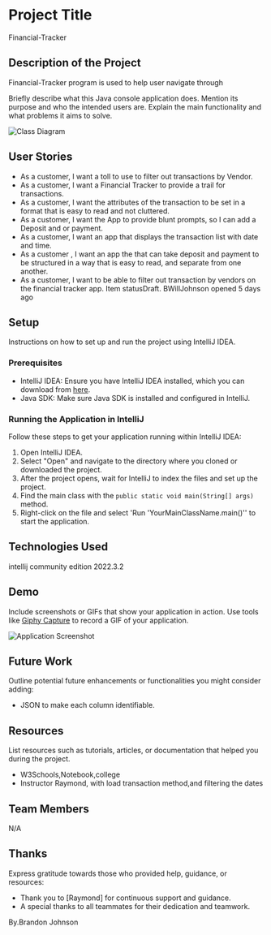# Project Title
Financial-Tracker
## Description of the Project
Financial-Tracker program is used to help user navigate through 

Briefly describe what this Java console application does. Mention its purpose and who the intended users are. Explain the main functionality and what problems it aims to solve.

![Class Diagram](path/to/your/class_diagram.png)

## User Stories
- As a customer, I want a toll to use to filter out transactions by Vendor.
- As a customer, I want a Financial Tracker to provide a trail for transactions.
- As a customer, I want the attributes of the transaction to be set in a format that is easy to read and not cluttered.
- As a customer, I want the App to provide blunt prompts, so I can add a Deposit and or payment.
- As a customer, I want an app that displays the transaction list with date and time.
- As a customer , I want an app the that can take deposit and payment to be structured in a way that is easy to read, and separate from one another.
- As a customer, I want to be able to filter out transaction by vendors on the financial tracker app.
  Item statusDraft.
  BWillJohnson opened 5 days ago

## Setup
Instructions on how to set up and run the project using IntelliJ IDEA.

### Prerequisites

- IntelliJ IDEA: Ensure you have IntelliJ IDEA installed, which you can download from [here](https://www.jetbrains.com/idea/download/).
- Java SDK: Make sure Java SDK is installed and configured in IntelliJ.

### Running the Application in IntelliJ

Follow these steps to get your application running within IntelliJ IDEA:

1. Open IntelliJ IDEA.
2. Select "Open" and navigate to the directory where you cloned or downloaded the project.
3. After the project opens, wait for IntelliJ to index the files and set up the project.
4. Find the main class with the `public static void main(String[] args)` method.
5. Right-click on the file and select 'Run 'YourMainClassName.main()'' to start the application.

## Technologies Used


intellij community edition 2022.3.2
## Demo

Include screenshots or GIFs that show your application in action. Use tools like [Giphy Capture](https://giphy.com/apps/giphycapture) to record a GIF of your application.

![Application Screenshot](https://yearuptemp-my.sharepoint.com/:w:/g/personal/bjohnson_pgh_yearup_org/EUugH2uSRsNJpOV44iJ99hEBWz6zXmYiDEC3p7hFhM2hiw?e=7nsi5Y)

## Future Work

Outline potential future enhancements or functionalities you might consider adding:

- JSON to make each column identifiable.

## Resources

List resources such as tutorials, articles, or documentation that helped you during the project.

- W3Schools,Notebook,college
- Instructor Raymond, with load transaction method,and filtering the dates

## Team Members
N/A

## Thanks

Express gratitude towards those who provided help, guidance, or resources:

- Thank you to [Raymond] for continuous support and guidance.
- A special thanks to all teammates for their dedication and teamwork.

By.Brandon Johnson